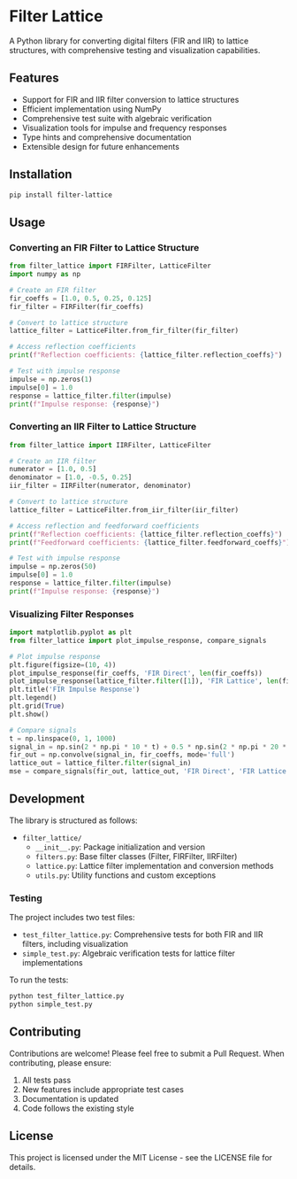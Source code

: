 # Filter Lattice

A Python library for converting digital filters (FIR and IIR) to lattice structures, with comprehensive testing and visualization capabilities.

## Features

- Support for FIR and IIR filter conversion to lattice structures
- Efficient implementation using NumPy
- Comprehensive test suite with algebraic verification
- Visualization tools for impulse and frequency responses
- Type hints and comprehensive documentation
- Extensible design for future enhancements

## Installation

```bash
pip install filter-lattice
```

## Usage

### Converting an FIR Filter to Lattice Structure

```python
from filter_lattice import FIRFilter, LatticeFilter
import numpy as np

# Create an FIR filter
fir_coeffs = [1.0, 0.5, 0.25, 0.125]
fir_filter = FIRFilter(fir_coeffs)

# Convert to lattice structure
lattice_filter = LatticeFilter.from_fir_filter(fir_filter)

# Access reflection coefficients
print(f"Reflection coefficients: {lattice_filter.reflection_coeffs}")

# Test with impulse response
impulse = np.zeros(1)
impulse[0] = 1.0
response = lattice_filter.filter(impulse)
print(f"Impulse response: {response}")
```

### Converting an IIR Filter to Lattice Structure

```python
from filter_lattice import IIRFilter, LatticeFilter

# Create an IIR filter
numerator = [1.0, 0.5]
denominator = [1.0, -0.5, 0.25]
iir_filter = IIRFilter(numerator, denominator)

# Convert to lattice structure
lattice_filter = LatticeFilter.from_iir_filter(iir_filter)

# Access reflection and feedforward coefficients
print(f"Reflection coefficients: {lattice_filter.reflection_coeffs}")
print(f"Feedforward coefficients: {lattice_filter.feedforward_coeffs}")

# Test with impulse response
impulse = np.zeros(50)
impulse[0] = 1.0
response = lattice_filter.filter(impulse)
print(f"Impulse response: {response}")
```

### Visualizing Filter Responses

```python
import matplotlib.pyplot as plt
from filter_lattice import plot_impulse_response, compare_signals

# Plot impulse response
plt.figure(figsize=(10, 4))
plot_impulse_response(fir_coeffs, 'FIR Direct', len(fir_coeffs))
plot_impulse_response(lattice_filter.filter([1]), 'FIR Lattice', len(fir_coeffs))
plt.title('FIR Impulse Response')
plt.legend()
plt.grid(True)
plt.show()

# Compare signals
t = np.linspace(0, 1, 1000)
signal_in = np.sin(2 * np.pi * 10 * t) + 0.5 * np.sin(2 * np.pi * 20 * t)
fir_out = np.convolve(signal_in, fir_coeffs, mode='full')
lattice_out = lattice_filter.filter(signal_in)
mse = compare_signals(fir_out, lattice_out, 'FIR Direct', 'FIR Lattice')
```

## Development

The library is structured as follows:

- `filter_lattice/`
  - `__init__.py`: Package initialization and version
  - `filters.py`: Base filter classes (Filter, FIRFilter, IIRFilter)
  - `lattice.py`: Lattice filter implementation and conversion methods
  - `utils.py`: Utility functions and custom exceptions

### Testing

The project includes two test files:
- `test_filter_lattice.py`: Comprehensive tests for both FIR and IIR filters, including visualization
- `simple_test.py`: Algebraic verification tests for lattice filter implementations

To run the tests:
```bash
python test_filter_lattice.py
python simple_test.py
```

## Contributing

Contributions are welcome! Please feel free to submit a Pull Request. When contributing, please ensure:
1. All tests pass
2. New features include appropriate test cases
3. Documentation is updated
4. Code follows the existing style

## License

This project is licensed under the MIT License - see the LICENSE file for details. 